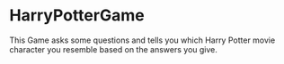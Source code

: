# HarryPotterGame
This Game asks some questions and tells you which Harry Potter movie character you resemble based on the answers you give.
